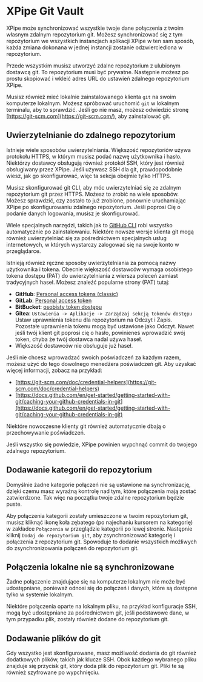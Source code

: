 # XPipe Git Vault

XPipe może synchronizować wszystkie twoje dane połączenia z twoim własnym zdalnym repozytorium git. Możesz synchronizować się z tym repozytorium we wszystkich instancjach aplikacji XPipe w ten sam sposób, każda zmiana dokonana w jednej instancji zostanie odzwierciedlona w repozytorium.

Przede wszystkim musisz utworzyć zdalne repozytorium z ulubionym dostawcą git. To repozytorium musi być prywatne.
Następnie możesz po prostu skopiować i wkleić adres URL do ustawień zdalnego repozytorium XPipe.

Musisz również mieć lokalnie zainstalowanego klienta `git` na swoim komputerze lokalnym. Możesz spróbować uruchomić `git` w lokalnym terminalu, aby to sprawdzić.
Jeśli go nie masz, możesz odwiedzić stronę [https://git-scm.com](https://git-scm.com/), aby zainstalować git.

## Uwierzytelnianie do zdalnego repozytorium

Istnieje wiele sposobów uwierzytelniania. Większość repozytoriów używa protokołu HTTPS, w którym musisz podać nazwę użytkownika i hasło.
Niektórzy dostawcy obsługują również protokół SSH, który jest również obsługiwany przez XPipe.
Jeśli używasz SSH dla git, prawdopodobnie wiesz, jak go skonfigurować, więc ta sekcja obejmie tylko HTTPS.

Musisz skonfigurować git CLI, aby móc uwierzytelniać się ze zdalnym repozytorium git przez HTTPS. Możesz to zrobić na wiele sposobów.
Możesz sprawdzić, czy zostało to już zrobione, ponownie uruchamiając XPipe po skonfigurowaniu zdalnego repozytorium.
Jeśli poprosi Cię o podanie danych logowania, musisz je skonfigurować.

Wiele specjalnych narzędzi, takich jak to [GitHub CLI](https://cli.github.com/) robi wszystko automatycznie po zainstalowaniu.
Niektóre nowsze wersje klienta git mogą również uwierzytelniać się za pośrednictwem specjalnych usług internetowych, w których wystarczy zalogować się na swoje konto w przeglądarce.

Istnieją również ręczne sposoby uwierzytelniania za pomocą nazwy użytkownika i tokena.
Obecnie większość dostawców wymaga osobistego tokena dostępu (PAT) do uwierzytelniania z wiersza poleceń zamiast tradycyjnych haseł.
Możesz znaleźć popularne strony (PAT) tutaj:
- **GitHub**: [Personal access tokens (classic)](https://github.com/settings/tokens)
- **GitLab**: [Personal access token](https://docs.gitlab.com/ee/user/profile/personal_access_tokens.html)
- **BitBucket**: [osobisty token dostępu](https://support.atlassian.com/bitbucket-cloud/docs/access-tokens/)
- **Gitea**: `Ustawienia -> Aplikacje -> Zarządzaj sekcją tokenów dostępu`
Ustaw uprawnienia tokenu dla repozytorium na Odczyt i Zapis. Pozostałe uprawnienia tokenu mogą być ustawione jako Odczyt.
Nawet jeśli twój klient git poprosi cię o hasło, powinieneś wprowadzić swój token, chyba że twój dostawca nadal używa haseł.
- Większość dostawców nie obsługuje już haseł.

Jeśli nie chcesz wprowadzać swoich poświadczeń za każdym razem, możesz użyć do tego dowolnego menedżera poświadczeń git.
Aby uzyskać więcej informacji, zobacz na przykład:
- [https://git-scm.com/doc/credential-helpers](https://git-scm.com/doc/credential-helpers)
- [https://docs.github.com/en/get-started/getting-started-with-git/caching-your-github-credentials-in-git](https://docs.github.com/en/get-started/getting-started-with-git/caching-your-github-credentials-in-git)

Niektóre nowoczesne klienty git również automatycznie dbają o przechowywanie poświadczeń.

Jeśli wszystko się powiedzie, XPipe powinien wypchnąć commit do twojego zdalnego repozytorium.

## Dodawanie kategorii do repozytorium

Domyślnie żadne kategorie połączeń nie są ustawione na synchronizację, dzięki czemu masz wyraźną kontrolę nad tym, które połączenia mają zostać zatwierdzone.
Tak więc na początku twoje zdalne repozytorium będzie puste.

Aby połączenia kategorii zostały umieszczone w twoim repozytorium git,
musisz kliknąć ikonę koła zębatego (po najechaniu kursorem na kategorię)
w zakładce `Połączenia` w przeglądzie kategorii po lewej stronie.
Następnie kliknij `Dodaj do repozytorium git`, aby zsynchronizować kategorię i połączenia z repozytorium git.
Spowoduje to dodanie wszystkich możliwych do zsynchronizowania połączeń do repozytorium git.

## Połączenia lokalne nie są synchronizowane

Żadne połączenie znajdujące się na komputerze lokalnym nie może być udostępniane, ponieważ odnosi się do połączeń i danych, które są dostępne tylko w systemie lokalnym.

Niektóre połączenia oparte na lokalnym pliku, na przykład konfiguracje SSH, mogą być udostępniane za pośrednictwem git, jeśli podstawowe dane, w tym przypadku plik, zostały również dodane do repozytorium git.

## Dodawanie plików do git

Gdy wszystko jest skonfigurowane, masz możliwość dodania do git również dodatkowych plików, takich jak klucze SSH.
Obok każdego wybranego pliku znajduje się przycisk git, który doda plik do repozytorium git.
Pliki te są również szyfrowane po wypchnięciu.
